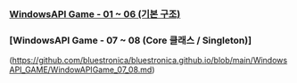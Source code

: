 ### [WindowsAPI Game - 01 ~ 06 (기본 구조)](https://github.com/bluestronica/bluestronica.github.io/blob/main/WindowsAPI_GAME/WindowAPIGame_01_06.md)
### [WindowsAPI Game - 07 ~ 08 (Core 클래스 / Singleton)]
(https://github.com/bluestronica/bluestronica.github.io/blob/main/WindowsAPI_GAME/WindowAPIGame_07_08.md)
